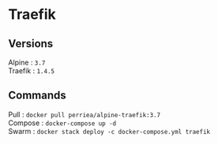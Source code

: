 # Traefik

## Versions

Alpine : `3.7`   
Traefik : `1.4.5`   

## Commands

Pull : `docker pull perriea/alpine-traefik:3.7`   
Compose : `docker-compose up -d`   
Swarm : `docker stack deploy -c docker-compose.yml traefik`